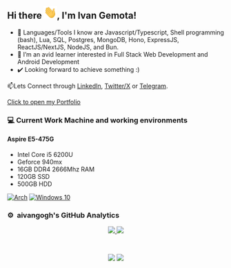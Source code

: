 <h2>Hi there <img src="https://raw.githubusercontent.com/ABSphreak/ABSphreak/master/gifs/Hi.gif" width="30px" height="30px">, I'm Ivan Gemota!</h2>

- 👀 Languages/Tools I know are Javascript/Typescript, Shell programming (bash), Lua, SQL, Postgres, MongoDB, Hono, ExpressJS, ReactJS/NextJS, NodeJS, and Bun.
- 💞️ I’m an avid learner interested in Full Stack Web Development and Android Development
- ✔️ Looking forward to achieve something :)
  
📫Lets Connect through <a href="https://www.linkedin.com/in/aivangogh">LinkedIn</a>, <a href="https://twitter.com/aivangogh">Twitter/X</a> or <a href="https://t.me/aivangogh">Telegram</a>.

<a href="https://aivan-dev.vercel.app/">Click to open my Portfolio</a>

### 💻 Current Work Machine and working environments
#### Aspire E5-475G
- Intel Core i5 6200U
- Geforce 940mx
- 16GB DDR4 2666Mhz RAM
- 120GB SSD
- 500GB HDD

[![Arch](https://img.shields.io/badge/-Arch%20Linux-grey?logo=archlinux)](https://archlinux.org/) [![Windows 10](https://img.shields.io/badge/Windows%2010-00adef?style=flat-square&logo=windows&logoColor=ffffff)](https://www.microsoft.com/en-in/software-download/windows10)

### ⚙️ &nbsp;aivangogh's GitHub Analytics
<p align="center">
<a href="https://github.com/aivangogh">
<img height="180em" src="https://github-readme-stats-eight-theta.vercel.app/api?username=aivangogh&show_icons=true&theme=nightowl&include_all_commits=true&count_private=true"/>
<img height="180em" src="https://github-readme-stats-eight-theta.vercel.app/api/top-langs/?username=aivangogh&layout=compact&langs_count=8&theme=nightowl"/>
</a>
</p>

<br>

<p align="center">
 <img src="https://komarev.com/ghpvc/?username=aivangogh&style=flat-square"/>
 <img src="https://img.shields.io/badge/dynamic/json?logo=github&label=GitHub+Followers&labelColor=282c34&color=181717&query=%24.data.totalSubs&url=https%3A%2F%2Fapi.spencerwoo.com%2Fsubstats%2F%3Fsource%3Dgithub%26queryKey%3Daivangogh&longCache=true"/>
</p>

<!--
**aivangogh/aivangogh** is a ✨ _special_ ✨ repository because its `README.md` (this file) appears on your GitHub profile.

Here are some ideas to get you started:

- 🔭 I’m currently working on ...
- 🌱 I’m currently learning ...
- 👯 I’m looking to collaborate on ...
- 🤔 I’m looking for help with ...
- 💬 Ask me about ...
- 📫 How to reach me: ...
- 😄 Pronouns: ...
- ⚡ Fun fact: ...
-->
